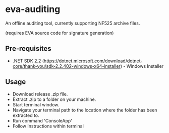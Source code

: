 # eva-auditing

An offline auditing tool, currently supporting NF525 archive files.

(requires EVA source code for signature generation)

## Pre-requisites
- .NET SDK 2.2 (https://dotnet.microsoft.com/download/dotnet-core/thank-you/sdk-2.2.402-windows-x64-installer) - Windows Installer

## Usage
- Download release .zip file.
- Extract .zip to a folder on your machine.
- Start terminal window.
- Navigate your terminal path to the location where the folder has been extracted to.
- Run command 'ConsoleApp' 
- Follow Instructions within terminal
